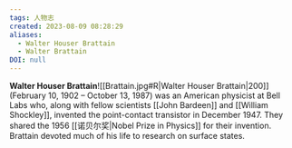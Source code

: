 ```yaml
---
tags: 人物志
created: 2023-08-09 08:28:29
aliases:
  - Walter Houser Brattain
  - Walter Brattain
DOI: null
---
```


**Walter Houser Brattain**![[Brattain.jpg#R|Walter Houser Brattain|200]] (February 10, 1902 – October 13, 1987) was an American physicist at Bell Labs who, along with fellow scientists [[John Bardeen]] and [[William Shockley]], invented the point-contact transistor in December 1947. They shared the 1956 [[诺贝尔奖|Nobel Prize in Physics]] for their invention. Brattain devoted much of his life to research on surface states.

